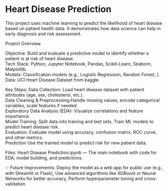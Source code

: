 # Heart Disease Prediction 
This project uses machine learning to predict the likelihood of heart disease based on patient health data. It demonstrates how data science can help in early diagnosis and risk assessment.

Project Overview 

Objective: Build and evaluate a predictive model to identify whether a patient is at risk of heart disease.   
Tech Stack: Python, Jupyter Notebook, Pandas, Scikit-Learn, Seaborn, Matplotlib.   
Models: Classification models (e.g., Logistic Regression, Random Forest, ).   
Data: UCI Heart Disease Dataset from kaggle.

Key Steps:
Data Collection: Load heart disease dataset with patient attributes (age, sex, cholesterol, etc.).             
Data Cleaning & Preprocessing:Handle missing values, encode categorical variables, scale features if needed.         
Exploratory Data Analysis (EDA): Visualize correlations and feature importance.          
Model Training: Split data into training and test sets. Train ML models to predict heart disease risk.     
 Evaluation: Evaluate model using accuracy, confusion matrix, ROC curve, and other metrics.   
 Prediction Use the trained model to predict risk for new patient data.

Files: Heart Disease Prediction.ipynb — The main notebook with code for EDA, model building, and predictions.

✨ Future Improvements:                                       Deploy the model as a web app for public use (e.g., with Streamlit or Flask), Use advanced algorithms like XGBoost or Neural Networks for better accuracy, Perform hyperparameter tuning and cross-validation.

